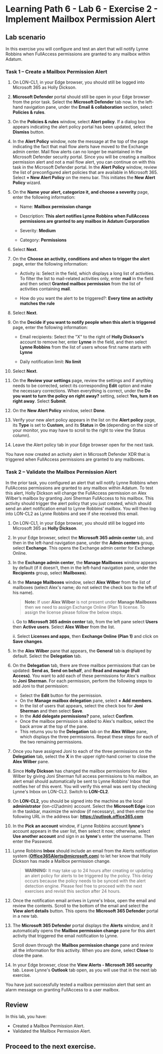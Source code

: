 # Learning Path 6 - Lab 6 - Exercise 2 - Implement Mailbox Permission Alert

## Lab scenario

In this exercise you will configure and test an alert that will notify Lynne Robbins when FullAccess permissions are granted to any mailbox within Adatum.

### Task 1 – Create a Mailbox Permission Alert

1. On LON-CL1, in your Edge browser, you should still be logged into Microsoft 365 as Holly Dickson. 

2. **Microsoft Defender** portal should still be open in your Edge browser from the prior task. Select the **Microsoft Defender** tab now. In the left-hand navigation pane, under the **Email & collaboration** section, select **Policies & rules**. 

3. On the **Policies & rules** window, select **Alert policy**. If a dialog box appears indicating the alert policy portal has been updated, select the **Dismiss** button.

4. In the **Alert Policy** window, note the message at the top of the page indicating the fact that mail flow alerts have moved to the Exchange admin center. Mail flow alerts can no longer be maintained in the Microsoft Defender security portal. Since you will be creating a mailbox permission alert and not a mail flow alert, you can continue on with this task in the Microsoft Defender portal. In the **Alert Policy** window, review the list of preconfigured alert policies that are available in Microsoft 365. Select **+ New Alert Policy** on the menu bar. This initiates the **New Alert Policy** wizard.

5. On the **Name your alert, categorize it, and choose a severity** page, enter the following information:

	- Name: **Mailbox permission change**

	- Description: **This alert notifies Lynne Robbins when FullAccess permissions are granted to any mailbox in Adatum Corporation**

	- Severity: **Medium**

	- Category: **Permissions**

6. Select **Next**.

7. On the **Choose an activity, conditions and when to trigger the alert** page, enter the following information:

	- Activity is: Select in the field, which displays a long list of activities. To filter the list to mail-related activities only, enter **mail** in the field and then select **Granted mailbox permission** from the list of activities containing **mail**.

	- How do you want the alert to be triggered?: **Every time an activity matches the rule**

8. Select **Next**.

9. On the **Decide if you want to notify people when this alert is triggered** page, enter the following information:

	- Email recipients: Select the "X" to the right of **Holly Dickson's** account to remove her, enter **Lynne** in the field, and then select **Lynne Robbins** from the list of users whose first name starts with **Lynne**

	- Daily notification limit: **No limit**

10. Select **Next**.

11. On the **Review your settings** page, review the settings and if anything needs to be corrected, select its corresponding **Edit** option and make the necessary corrections. When everything is correct, under the **Do you want to turn the policy on right away?** setting, select **Yes, turn it on right away**. Select **Submit**.

12. On the **New Alert Policy** window, select **Done**.

13. Verify your new alert policy appears in the list on the **Alert policy** page, its **Type** is set to **Custom**, and its **Status** in **On** (depending on the size of your monitor, you may have to scroll to the right to view the Status column).

14. Leave the Alert policy tab in your Edge browser open for the next task.

You have now created an activity alert in Microsoft Defender XDR that is triggered when FullAccess permissions are granted to any mailboxes.


### Task 2 – Validate the Mailbox Permission Alert

In the prior task, you configured an alert that will notify Lynne Robbins when FullAccess permissions are granted to any mailbox within Adatum. To test this alert, Holly Dickson will change the FullAccess permission on Alex Wilber’s mailbox by granting Joni Sherman FullAccess to his mailbox. This activity should trigger the alert policy that you just created, which should send an alert notification email to Lynne Robbins’ mailbox. You will then log into LON-CL2 as Lynne Robbins and see if she received this email. 

1. On LON-CL1, in your Edge browser, you should still be logged into Microsoft 365 as **Holly Dickson**. 

2. In your Edge browser, select the **Microsoft 365 admin center** tab, and then in the left-hand navigation pane, under the **Admin centers** group, select **Exchange**. This opens the Exchange admin center for Exchange Online.

3. In the **Exchange admin center**, the **Manage Mailboxes** window appears by default (if it doesn't, then in the left-hand navigation pane, under the **Recipients** group, select **Mailboxes**). 

4. In the **Manage Mailboxes** window, select **Alex Wilber** from the list of mailboxes (select Alex's name; do not select the check box to the left of his name).

   >**Note:** If user **Alex Wilber** is not present under **Manage Mailboxes** then we need to assign Exchange Online (Plan 1) license. To assign the license please follow the below steps.
   
   i. Go to **Microsoft 365 admin center** tab, from the left pane select **Users** then **Active users**. Select **Alex Wilber** from the list.

   ii. Select **Licenses and apps**, then **Exchange Online (Plan 1)** and click on **Save changes**.

6. In the **Alex Wilber** pane that appears, the **General** tab is displayed by default. Select the **Delegation** tab.

7. On the **Delegation** tab, there are three mailbox permissions that can be updated: **Send as**, **Send on behalf**, and **Read and manage (Full Access)**. You want to add each of these permissions for Alex's mailbox to **Joni Sherman**. For each permission, perform the following steps to add Joni to that permission:

	- Select the **Edit** button for the permission. 
	- On the **Manage mailbox delegation** pane, select **+ Add members**.
	- In the list of users that appears, select the check box for **Joni Sherman** and then select **Save**.
	- In the **Add delegate permissions?** pane, select **Confirm**.
	- Once the mailbox permission is added to Alex's mailbox, select the back arrow at the top of the pane. 
	- This returns you to the **Delegation** tab on the **Alex Wilber** pane, which displays the three permissions. Repeat these steps for each of the two remaining permissions. 

8. Once you have assigned Joni to each of the three permissions on the **Delegation** tab, select the **X** in the upper right-hand corner to close the **Alex Wilber** pane. 

9. Since **Holly Dickson** has changed the mailbox permissions for Alex Wilber by giving Joni Sherman full access permissions to his mailbox, an alert email should automatically be sent to Lynne Robbins’ Inbox that notifies her of this event. You will verify this email was sent by checking Lynne's Inbox on LON-CL2. Switch to **LON-CL2**. 

10. On **LON-CL2**, you should be signed into the machine as the local **administrator** (lon-cl2\admin) account. Select the **Microsoft Edge** icon in the taskbar, maximize the window (if necessary), and then enter the following URL in the address bar: **https://outlook.office365.com**

11. In the **Pick an account** window, if Lynne Robbins account **lynne**'s account appears in the user list, then select it now; otherwise, select **Use another account** and sign in as **lynne**'s enter the username. Then enter the Password.

12. Lynne Robbins **Inbox** should include an email from the Alerts notification system (**Office365Alerts@microsoft.com**) to let her know that Holly Dickson has made a Mailbox permission change.

	>**WARNING:** It may take up to 24 hours after creating or updating an alert policy for alerts to be triggered by the policy. This delay occurs because the policy needs to be synced with the alert detection engine. Please feel free to proceed with the next exercises and revisit this section after 24 hours.

13. Once the notification email arrives in Lynne's Inbox, open the email and review the contents. Scroll to the bottom of the email and select the **View alert details** button. This opens the **Microsoft 365 Defender** portal in a new tab.

14. The **Microsoft 365 Defender** portal displays the **Alerts** window, and it automatically opens the **Mailbox permission change** pane for this alert activity that triggered the email notification to Lynne. <br/>

	Scroll down through the **Mailbox permission change** pane and review all the information for this activity. When you are done, select **Close** to close the pane.

15. In your Edge browser, close the **View Alerts - Microsoft 365 security** tab. Leave Lynne's **Outlook** tab open, as you will use that in the next lab exercise.


You have just successfully tested a mailbox permission alert that sent an alarm message on granting FullAccess to a user mailbox. 

## Review

In this lab, you have:

- Created a Mailbox Permission Alert.
- Validated the Mailbox Permission Alert.

## Proceed to the next exercise.
